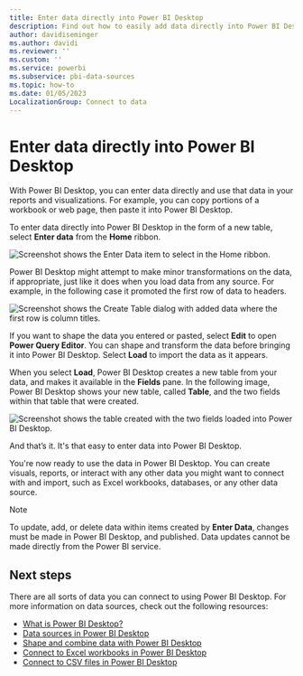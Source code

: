 ```yaml
---
title: Enter data directly into Power BI Desktop
description: Find out how to easily add data directly into Power BI Desktop to use that data in your reports and visualizations.
author: davidiseminger
ms.author: davidi
ms.reviewer: ''
ms.custom: ''
ms.service: powerbi
ms.subservice: pbi-data-sources
ms.topic: how-to
ms.date: 01/05/2023
LocalizationGroup: Connect to data
---
```

# Enter data directly into Power BI Desktop

With Power BI Desktop, you can enter data directly and use that data in your reports and visualizations. For example, you can copy portions of a workbook or web page, then paste it into Power BI Desktop.

To enter data directly into Power BI Desktop in the form of a new table, select **Enter data** from the **Home** ribbon.

![Screenshot shows the Enter Data item to select in the Home ribbon.](media/desktop-enter-data-directly-into-desktop/enter-data-directly_1.png)

Power BI Desktop might attempt to make minor transformations on the data, if appropriate, just like it does when you load data from any source. For example, in the following case it promoted the first row of data to headers.

![Screenshot shows the Create Table dialog with added data where the first row is column titles.](media/desktop-enter-data-directly-into-desktop/enter-data-directly_2.png)

If you want to shape the data you entered or pasted, select **Edit** to open **Power Query Editor**. You can shape and transform the data before bringing it into Power BI Desktop. Select **Load** to import the data as it appears.

When you select **Load**, Power BI Desktop creates a new table from your data, and makes it available in the **Fields** pane. In the following image, Power BI Desktop shows your new table, called **Table**, and the two fields within that table that were created.

![Screenshot shows the table created with the two fields loaded into Power BI Desktop.](media/desktop-enter-data-directly-into-desktop/enter-data-directly_3.png)

And that’s it. It's that easy to enter data into Power BI Desktop.

You're now ready to use the data in Power BI Desktop. You can create visuals, reports, or interact with any other data you might want to connect with and import, such as Excel workbooks, databases, or any other data source.

> [!NOTE]
> To update, add, or delete data within items created by **Enter Data**, changes must be made in Power BI Desktop, and published.
> Data updates cannot be made directly from the Power BI service.

## Next steps

There are all sorts of data you can connect to using Power BI Desktop. For more information on data sources, check out the following resources:

* [What is Power BI Desktop?](../fundamentals/desktop-what-is-desktop.md)
* [Data sources in Power BI Desktop](desktop-data-sources.md)
* [Shape and combine data with Power BI Desktop](desktop-shape-and-combine-data.md)
* [Connect to Excel workbooks in Power BI Desktop](/power-query/connectors/excel)
* [Connect to CSV files in Power BI Desktop](/power-query/connectors/text-csv)
